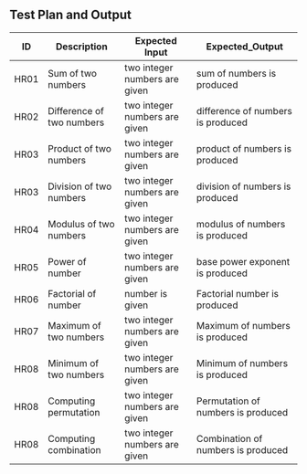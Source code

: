 ## Test Plan and Output

| ID  | Description  | Expected Input  | Expected_Output  |
| --- | ------------ | --------- | ------- |
| HR01| Sum of two numbers | two integer numbers are given | sum of numbers is produced |
| HR02| Difference of two numbers | two integer numbers are given | difference of numbers is produced |
| HR03| Product of two numbers | two integer numbers are given | product of numbers is produced |
| HR03| Division of two numbers | two integer numbers are given | division of numbers is produced |
| HR04| Modulus of two numbers | two integer numbers are given | modulus of numbers is produced |
| HR05| Power of number | two integer numbers are given | base power exponent is produced |
| HR06| Factorial of number | number is given | Factorial number is produced |
| HR07| Maximum of two numbers | two integer numbers are given | Maximum of numbers is produced |
| HR08| Minimum of two numbers | two integer numbers are given | Minimum of numbers is produced |
| HR08| Computing permutation  | two integer numbers are given | Permutation of numbers is produced |
| HR08| Computing combination  | two integer numbers are given | Combination of numbers is produced |
